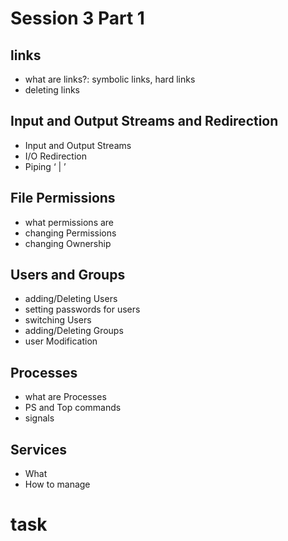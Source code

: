# Session 3 Part 1

## links

- what are links?: symbolic links, hard links
- deleting links

## Input and Output Streams and Redirection

- Input and Output Streams
- I/O Redirection
- Piping ‘ | ’

## File Permissions

- what permissions are
- changing Permissions
- changing Ownership

## Users and Groups

- adding/Deleting Users
- setting passwords for users
- switching Users
- adding/Deleting Groups
- user Modification

## Processes

- what are Processes
- PS and Top commands
- signals

## Services

- What
- How to manage

# task
